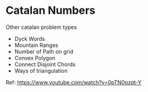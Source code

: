 # Catalan Numbers

Other catalan problem types

- Dyck Words
- Mountain Ranges
- Number of Path on grid
- Convex Polygon
- Connect Disjoint Chords
- Ways of triangulation

Ref: 
https://www.youtube.com/watch?v=0pTN0qzpt-Y